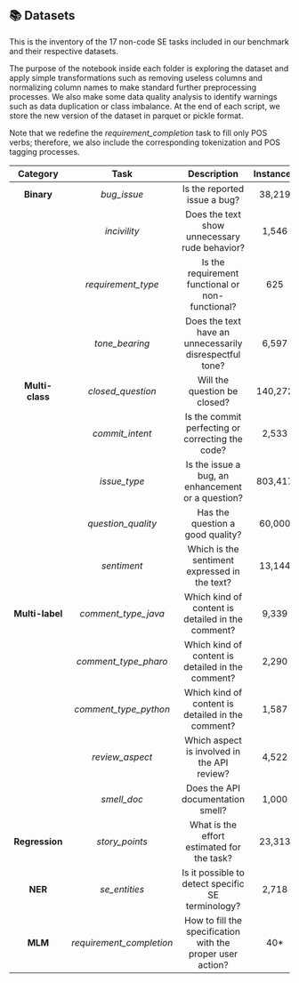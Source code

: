 ## :books: Datasets 

This is the inventory of the 17 non-code SE tasks included in our benchmark and their respective datasets.

The purpose of the notebook inside each folder is exploring the dataset and apply simple transformations such as removing useless columns and normalizing column names to make standard further preprocessing processes. We also make some data quality analysis to identify warnings such as data duplication or class imbalance. At the end of each script, we store the new version of the dataset in parquet or pickle format.

Note that we redefine the *requirement_completion* task to fill only POS verbs; therefore, we also include the corresponding tokenization and POS tagging processes.

|   **Category**  |         **Task**         |                       **Description**                      | **Instances** | **Targets** |
|:---------------:|:------------------------:|:----------------------------------------------------------:|:-------------:|:-----------:|
|    **Binary**   |        _bug_issue_       | Is the reported issue a bug?                               |     38,219    |      2      |
|                 |       _incivility_       | Does the text show unnecessary rude behavior?              |     1,546     |      2      |
|                 |    _requirement_type_    | Is the requirement functional or non-functional?           |      625      |      2      |
|                 |      _tone_bearing_      | Does the text have an unnecessarily disrespectful tone?    |     6,597     |      2      |
| **Multi-class** |     _closed_question_    | Will the question be closed?                               |    140,272    |      5      |
|                 |      _commit_intent_     | Is the commit perfecting or correcting the code?           |     2,533     |      3      |
|                 |       _issue_type_       | Is the issue a bug, an enhancement or a question?          |    803,417    |      3      |
|                 |    _question_quality_    | Has the question a good quality?                           |     60,000    |      3      |
|                 |        _sentiment_       | Which is the sentiment expressed in the text?              |     13,144    |      3      |
| **Multi-label** |    _comment_type_java_   | Which kind of content is detailed in the comment?          |     9,339     |      7      |
|                 |   _comment_type_pharo_   | Which kind of content is detailed in the comment?          |     2,290     |      7      |
|                 |   _comment_type_python_  | Which kind of content is detailed in the comment?          |     1,587     |      5      |
|                 |      _review_aspect_     | Which aspect is involved in the API review?                |     4,522     |      11     |
|                 |        _smell_doc_       | Does the API documentation smell?                          |     1,000     |      5      |
|  **Regression** |      _story_points_      | What is the effort estimated for the task?                 |     23,313    |    [1–96]   |
|     **NER**     |       _se_entities_      | Is it possible to detect specific SE terminology?          |     2,718     |      20     |
|     **MLM**     | _requirement_completion_ | How to fill the specification with the proper user action? |      40*      |      *      |
